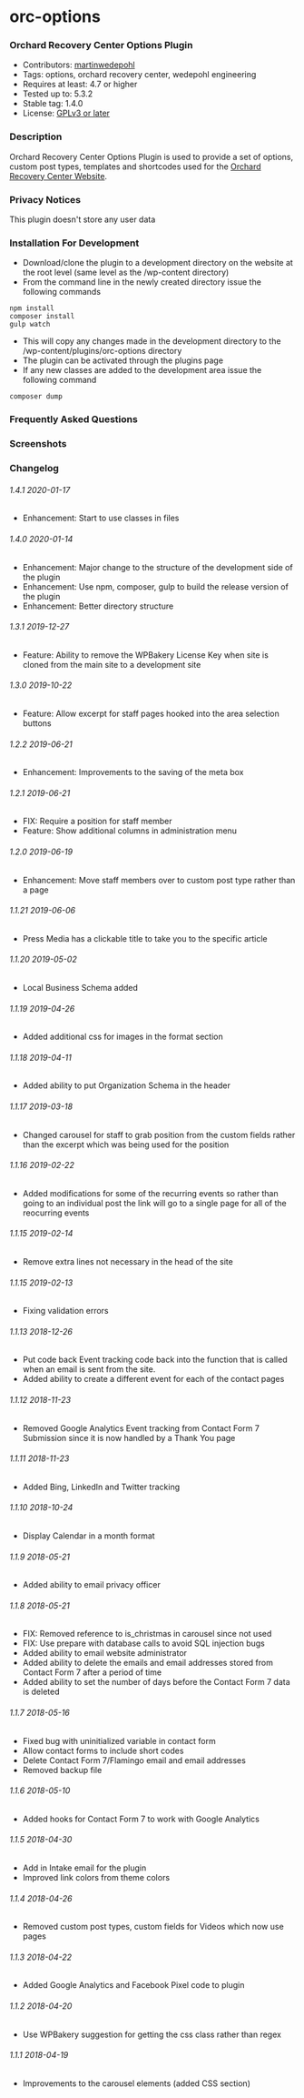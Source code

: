 # orc-options
### Orchard Recovery Center Options Plugin

* Contributors: [martinwedepohl](https://en.gravatar.com/martinwedepohl) 
* Tags: options, orchard recovery center, wedepohl engineering
* Requires at least: 4.7 or higher
* Tested up to: 5.3.2
* Stable tag: 1.4.0
* License: [GPLv3 or later](https://www.gnu.org/licenses/gpl-3.0.html)

### Description
Orchard Recovery Center Options Plugin is used to provide a set of options, custom post types, templates and shortcodes used for the [Orchard Recovery Center Website](https://orchardrecovery.com).

### Privacy Notices
This plugin doesn't store any user data

### Installation For Development
- Download/clone the plugin to a development directory on the website at the root level (same level as the /wp-content directory)
- From the command line in the newly created directory issue the following commands
```
npm install
composer install
gulp watch
```
- This will copy any changes made in the development directory to the /wp-content/plugins/orc-options directory
- The plugin can be activated through the plugins page
- If any new classes are added to the development area issue the following command
```
composer dump
```

### Frequently Asked Questions

### Screenshots

### Changelog

###### 1.4.1 2020-01-17
* Enhancement: Start to use classes in files

###### 1.4.0 2020-01-14
* Enhancement: Major change to the structure of the development side of the plugin
* Enhancement: Use npm, composer, gulp to build the release version of the plugin
* Enhancement: Better directory structure

######  1.3.1 2019-12-27
* Feature: Ability to remove the WPBakery License Key when site is cloned from the main site to a development site

######  1.3.0 2019-10-22
* Feature: Allow excerpt for staff pages hooked into the area selection buttons

######  1.2.2 2019-06-21
* Enhancement: Improvements to the saving of the meta box

######  1.2.1 2019-06-21
* FIX: Require a position for staff member
* Feature: Show additional columns in administration menu

######  1.2.0 2019-06-19
* Enhancement: Move staff members over to custom post type rather than a page

######  1.1.21 2019-06-06
* Press Media has a clickable title to take you to the specific article

######  1.1.20 2019-05-02
* Local Business Schema added

######  1.1.19 2019-04-26
* Added additional css for images in the format section

######  1.1.18 2019-04-11
* Added ability to put Organization Schema in the header

######  1.1.17 2019-03-18
* Changed carousel for staff to grab position from the custom fields rather than the excerpt which was being used for the position

######  1.1.16 2019-02-22
* Added modifications for some of the recurring events so rather than going to an individual post the link will go to a single page for all of the reocurring events

######  1.1.15 2019-02-14
* Remove extra lines not necessary in the head of the site

######  1.1.15 2019-02-13
* Fixing validation errors

######  1.1.13 2018-12-26
* Put code back Event tracking code back into the function that is called when an email is sent from the site.
* Added ability to create a different event for each of the contact pages

######  1.1.12 2018-11-23
* Removed Google Analytics Event tracking from Contact Form 7 Submission since it is now handled by a Thank You page

######  1.1.11 2018-11-23
* Added Bing, LinkedIn and Twitter tracking

######  1.1.10 2018-10-24
* Display Calendar in a month format

###### 1.1.9 2018-05-21
* Added ability to email privacy officer

###### 1.1.8 2018-05-21
* FIX: Removed reference to is_christmas in carousel since not used
* FIX: Use prepare with database calls to avoid SQL injection bugs
* Added ability to email website administrator
* Added ability to delete the emails and email addresses stored from Contact Form 7 after a period of time
* Added ability to set the number of days before the Contact Form 7 data is deleted

###### 1.1.7 2018-05-16
* Fixed bug with uninitialized variable in contact form
* Allow contact forms to include short codes
* Delete Contact Form 7/Flamingo email and email addresses
* Removed backup file

###### 1.1.6 2018-05-10
* Added hooks for Contact Form 7 to work with Google Analytics

###### 1.1.5 2018-04-30
* Add in Intake email for the plugin
* Improved link colors from theme colors

###### 1.1.4 2018-04-26
* Removed custom post types, custom fields for Videos which now use pages

###### 1.1.3 2018-04-22
* Added Google Analytics and Facebook Pixel code to plugin

###### 1.1.2 2018-04-20
* Use WPBakery suggestion for getting the css class rather than regex

###### 1.1.1 2018-04-19
* Improvements to the carousel elements (added CSS section)
